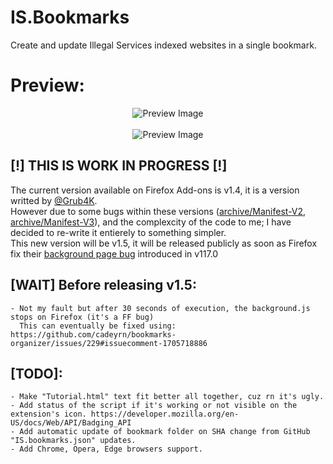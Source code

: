 # IS.Bookmarks
Create and update Illegal Services indexed websites in a single bookmark.

# Preview:
<p align="center">
  <img src="https://github.com/Illegal-Services/IS.Bookmarks/assets/62464560/afd570df-d7e5-4502-b7bc-f96b8ba2629e" alt="Preview Image">
  <br>
  <br>
  <img src="https://github.com/Illegal-Services/IS.Bookmarks/assets/62464560/7e49c1e9-c8e2-45f0-a123-a05570554b1a" alt="Preview Image">
</p>

## [!] THIS IS WORK IN PROGRESS [!]
The current version available on Firefox Add-ons is v1.4, it is a version writted by [@Grub4K](https://github.com/grub4k).<br />
However due to some bugs within these versions ([archive/Manifest-V2](https://github.com/Illegal-Services/IS.Bookmarks/tree/archive/Manifest-V2), [archive/Manifest-V3](https://github.com/Illegal-Services/IS.Bookmarks/tree/archive/Manifest-V3)), and the complexcity of the code to me; I have decided to re-write it entierely to something simpler.<br />
This new version will be v1.5, it will be released publicly as soon as Firefox fix their [background page bug](https://bugzilla.mozilla.org/show_bug.cgi?id=1851373) introduced in v117.0

## [WAIT] Before releasing v1.5:
```
- Not my fault but after 30 seconds of execution, the background.js stops on Firefox (it's a FF bug)
  This can eventually be fixed using: https://github.com/cadeyrn/bookmarks-organizer/issues/229#issuecomment-1705718886
```

## [TODO]:
```
- Make "Tutorial.html" text fit better all together, cuz rn it's ugly.
- Add status of the script if it's working or not visible on the extension's icon. https://developer.mozilla.org/en-US/docs/Web/API/Badging_API
- Add automatic update of bookmark folder on SHA change from GitHub "IS.bookmarks.json" updates.
- Add Chrome, Opera, Edge browsers support.
```
